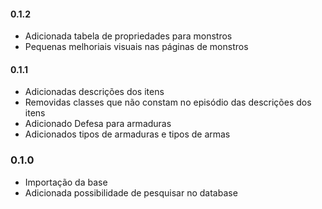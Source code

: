 #### 0.1.2
- Adicionada tabela de propriedades para monstros
- Pequenas melhoriais visuais nas páginas de monstros

#### 0.1.1
- Adicionadas descrições dos itens
- Removidas classes que não constam no episódio das descrições dos itens
- Adicionado Defesa para armaduras
- Adicionados tipos de armaduras e tipos de armas

### 0.1.0
- Importação da base
- Adicionada possibilidade de pesquisar no database

